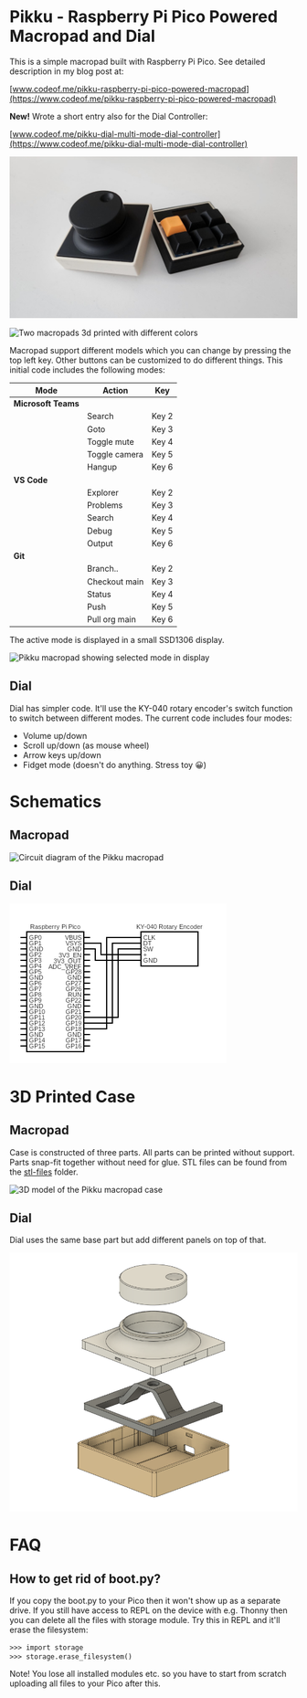 # Pikku - Raspberry Pi Pico Powered Macropad and Dial

This is a simple macropad built with Raspberry Pi Pico. See detailed description in my blog post at:

[www.codeof.me/pikku-raspberry-pi-pico-powered-macropad](https://www.codeof.me/pikku-raspberry-pi-pico-powered-macropad)

**New!** Wrote a short entry also for the Dial Controller:

[www.codeof.me/pikku-dial-multi-mode-dial-controller](https://www.codeof.me/pikku-dial-multi-mode-dial-controller)

![Pikku Dial and Macropad](docs/Pikku_Dial_and_Macropad.jpeg)

![Two macropads 3d printed with different colors](docs/Pikku_stack.jpg)

Macropad support different models which you can change by pressing the top left key. Other buttons can be customized to do different things. This initial code includes the following modes:

| Mode | Action | Key |
|---|---|---|
| **Microsoft Teams** | | |
| | Search | Key 2 |
| | Goto |       Key 3 |
| | Toggle mute | Key 4 |
| | Toggle camera | Key 5 |
| | Hangup | Key 6 |
| **VS Code** | | |
| | Explorer | Key 2 |
| | Problems | Key 3 |
| | Search | Key 4 |
| | Debug | Key 5 |
| | Output | Key 6 |
| **Git** | | |
| | Branch.. | Key 2 |
| | Checkout main | Key 3 |
| | Status | Key 4 |
| | Push | Key 5 |
| | Pull org main | Key 6 |

The active mode is displayed in a small SSD1306 display.

![Pikku macropad showing selected mode in display](docs/Pikku_display.jpg)

## Dial

Dial has simpler code. It'll use the KY-040 rotary encoder's switch function to switch between different modes. The current code includes four modes:

- Volume up/down
- Scroll up/down (as mouse wheel)
- Arrow keys up/down
- Fidget mode (doesn't do anything. Stress toy 😀)

# Schematics

## Macropad

![Circuit diagram of the Pikku macropad](docs/Pikku_circuit.png)

## Dial

![Circuit diagram of the Pikku Dial](docs/Pikku_Dial_circuit.png)

# 3D Printed Case

## Macropad

Case is constructed of three parts. All parts can be printed without support. Parts snap-fit together without need for glue. STL files can be found from the [stl-files](stl-files/) folder.

![3D model of the Pikku macropad case](docs/Pikku_3D_case.png)

## Dial

Dial uses the same base part but add different panels on top of that.

![3D model of the Pikku Dial case](docs/Pikku_Dial_stack.png)

# FAQ

## How to get rid of boot.py?

If you copy the boot.py to your Pico then it won't show up as a separate drive. If you still have access to REPL on the device with e.g. Thonny then you can delete all the files with storage module. Try this in REPL and it'll erase the filesystem:

```
>>> import storage
>>> storage.erase_filesystem()
```
Note! You lose all installed modules etc. so you have to start from scratch uploading all files to your Pico after this.